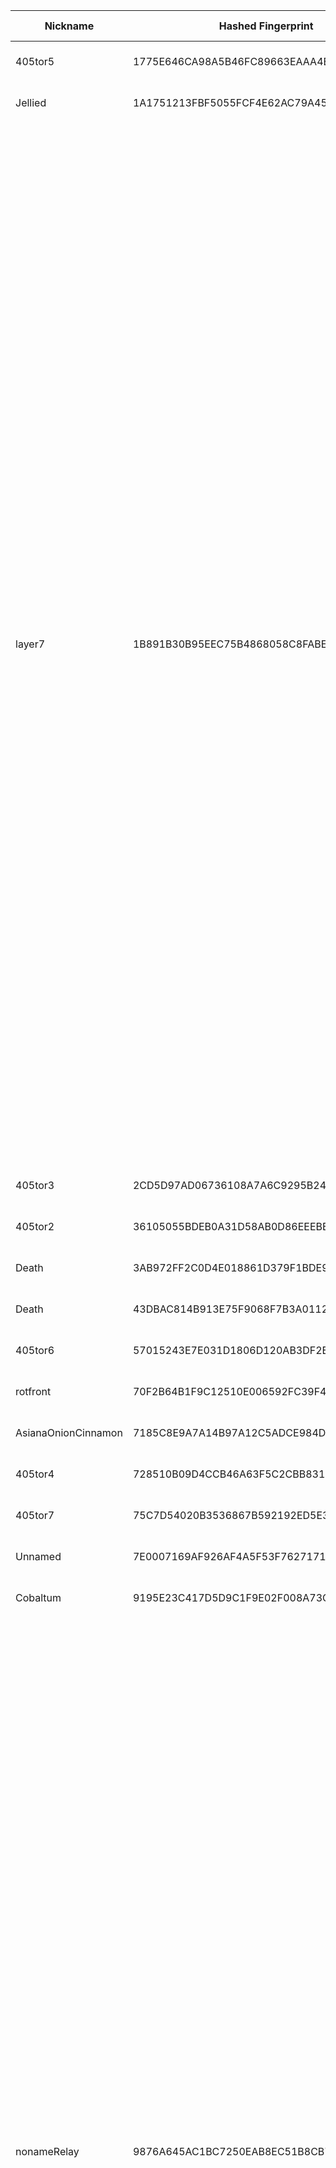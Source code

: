 | Nickname |  Hashed Fingerprint	| Or Addresses | Contact | Running | Flags | Last Seen | First Seen | Last Restarted | Advertised Bandwidth | Platform | Version | Version Status | Recommended Version | Verified hostnames | Exit policy |
|---|---|---|---|---|---|---|---|---|---|---|---|---|---|---|---|
|405tor5 | 1775E646CA98A5B46FC89663EAAA4EFCF2B83829 | ["107.208.159.58:9005"] | N/A | true | Running, V2Dir, Valid | 2025-10-20 20:00:00 | 2025-10-20 03:00:00 | 2025-10-20 02:05:53 | 0 | Tor 0.4.8.19 on Linux | 0.4.8.19 | recommended | true | ["107-208-159-58.lightspeed.okcbok.sbcglobal.net"] | ["reject *:*"]|
|Jellied | 1A1751213FBF5055FCF4E62AC79A453FB4512268 | ["46.224.23.252:443","[2a01:4f8:1c1a:706e::1]:443"] | Jellied@proton.me | true | Running, V2Dir, Valid | 2025-10-20 20:00:00 | 2025-10-20 15:00:00 | 2025-10-20 14:20:05 | 0 | Tor 0.4.8.19 on Linux | 0.4.8.19 | recommended | true | ["static.252.23.224.46.clients.your-server.de"] | ["reject *:*"]|
|layer7 | 1B891B30B95EEC75B4868058C8FABEA022FB83D4 | ["45.86.153.106:443","[2a0f:85c1:8d2:16d1::1]:443"] | contact@layer7.sh | true | Exit, Running, V2Dir, Valid | 2025-10-20 20:00:00 | 2025-10-20 17:00:00 | 2025-10-20 16:20:48 | 0 | Tor 0.4.8.19 on Linux | 0.4.8.19 | recommended | true | N/A | ["reject 0.0.0.0/8:*","reject 169.254.0.0/16:*","reject 127.0.0.0/8:*","reject 192.168.0.0/16:*","reject 10.0.0.0/8:*","reject 172.16.0.0/12:*","reject 45.86.153.106:*","accept *:22","accept *:23","accept *:43","accept *:53","accept *:79","accept *:80-81","accept *:88","accept *:110","accept *:143","accept *:194","accept *:220","accept *:389","accept *:443","accept *:464","accept *:465","accept *:531","accept *:543-544","accept *:554","accept *:563","accept *:587","accept *:636","accept *:706","accept *:749","accept *:853","accept *:873","accept *:902-904","accept *:981","accept *:989-990","accept *:991","accept *:992","accept *:993","accept *:994","accept *:995","accept *:1194","accept *:1220","accept *:1293","accept *:1500","accept *:1533","accept *:1677","accept *:1723","accept *:1755","accept *:1863","accept *:2082","accept *:2083","accept *:2086-2087","accept *:2095-2096","accept *:2102-2104","accept *:3128","accept *:3389","accept *:3690","accept *:4321","accept *:4643","accept *:5050","accept *:5190","accept *:5222-5223","accept *:5228","accept *:5900","accept *:6660-6669","accept *:6679","accept *:6697","accept *:8000","accept *:8008","accept *:8074","accept *:8080","accept *:8082","accept *:8087-8088","accept *:8332-8333","accept *:8443","accept *:8888","accept *:9418","accept *:9999","accept *:10000","accept *:11371","accept *:19294","accept *:19638","accept *:50001-50002","accept *:64738","reject *:*"]|
|405tor3 | 2CD5D97AD06736108A7A6C9295B243418533F60C | ["107.208.159.58:9004"] | N/A | true | Running, V2Dir, Valid | 2025-10-20 20:00:00 | 2025-10-20 02:00:00 | 2025-10-20 01:33:40 | 0 | Tor 0.4.8.19 on Linux | 0.4.8.19 | recommended | true | ["107-208-159-58.lightspeed.okcbok.sbcglobal.net"] | ["reject *:*"]|
|405tor2 | 36105055BDEB0A31D58AB0D86EEEBBD9E2648B92 | ["107.208.159.58:9002"] | N/A | true | Running, V2Dir, Valid | 2025-10-20 20:00:00 | 2025-10-20 02:00:00 | 2025-10-20 01:14:19 | 0 | Tor 0.4.8.19 on Linux | 0.4.8.19 | recommended | true | ["107-208-159-58.lightspeed.okcbok.sbcglobal.net"] | ["reject *:*"]|
|Death | 3AB972FF2C0D4E018861D379F1BDE9A796D6B12C | ["15.204.199.12:47474"] | nobody | true | Running, Valid | 2025-10-20 20:00:00 | 2025-10-20 15:00:00 | 2025-10-20 14:39:34 | 0 | Tor 0.4.8.16 on Linux | 0.4.8.16 | recommended | true | ["exitz.org"] | ["reject *:*"]|
|Death | 43DBAC814B913E75F9068F7B3A01126E92BA88AF | ["15.204.199.12:47474"] | nobody | false | Running, Valid | 2025-10-20 15:00:00 | 2025-10-20 15:00:00 | 2025-10-20 14:34:31 | 0 | Tor 0.4.8.16 on Linux | 0.4.8.16 | recommended | true | ["exitz.org"] | ["reject *:*"]|
|405tor6 | 57015243E7E031D1806D120AB3DF2B41F8C4173A | ["107.208.159.58:9006"] | N/A | true | Running, V2Dir, Valid | 2025-10-20 20:00:00 | 2025-10-20 04:00:00 | 2025-10-20 03:07:07 | 0 | Tor 0.4.8.19 on Linux | 0.4.8.19 | recommended | true | ["107-208-159-58.lightspeed.okcbok.sbcglobal.net"] | ["reject *:*"]|
|rotfront | 70F2B64B1F9C12510E006592FC39F486E82E580C | ["84.1.137.147:9048"] | ebelBorona magpie29576@gmail.com | true | Running, V2Dir, Valid | 2025-10-20 20:00:00 | 2025-10-20 20:00:00 | 2025-10-20 19:24:26 | 0 | Tor 0.4.8.19 on Linux | 0.4.8.19 | recommended | true | N/A | ["reject *:*"]|
|AsianaOnionCinnamon | 7185C8E9A7A14B97A12C5ADCE984D72D1789B7C5 | ["211.253.30.164:443"] | Anonymous Korean <heavy.hope1843@fastmail.com> | true | Running, Valid | 2025-10-20 20:00:00 | 2025-10-20 14:00:00 | 2025-10-20 13:37:30 | 0 | Tor 0.4.8.18 on Linux | 0.4.8.18 | recommended | true | N/A | ["reject *:*"]|
|405tor4 | 728510B09D4CCB46A63F5C2CBB831F0678DE81A2 | ["107.208.159.58:9003"] | N/A | true | Running, V2Dir, Valid | 2025-10-20 20:00:00 | 2025-10-20 03:00:00 | 2025-10-20 02:15:56 | 0 | Tor 0.4.8.19 on Linux | 0.4.8.19 | recommended | true | ["107-208-159-58.lightspeed.okcbok.sbcglobal.net"] | ["reject *:*"]|
|405tor7 | 75C7D54020B3536867B592192ED5E3A534D47840 | ["107.208.159.58:9007"] | N/A | true | Running, V2Dir, Valid | 2025-10-20 20:00:00 | 2025-10-20 04:00:00 | 2025-10-20 03:37:22 | 0 | Tor 0.4.8.19 on Linux | 0.4.8.19 | recommended | true | ["107-208-159-58.lightspeed.okcbok.sbcglobal.net"] | ["reject *:*"]|
|Unnamed | 7E0007169AF926AF4A5F53F7627171CD46D554D9 | ["18.175.230.32:9001"] | N/A | true | Running, V2Dir, Valid | 2025-10-20 20:00:00 | 2025-10-20 20:00:00 | 2025-10-20 19:19:10 | 0 | Tor 0.4.8.19 on Linux | 0.4.8.19 | recommended | true | ["ec2-18-175-230-32.eu-west-2.compute.amazonaws.com"] | ["reject *:*"]|
|Cobaltum | 9195E23C417D5D9C1F9E02F008A73CC904318A2B | ["167.17.40.92:9001"] | Jabber_cobaltum_@_og.im | true | Running, V2Dir, Valid | 2025-10-20 20:00:00 | 2025-10-20 17:00:00 | 2025-10-20 18:18:05 | 0 | Tor 0.4.8.19 on Linux | 0.4.8.19 | recommended | true | N/A | ["reject *:*"]|
|nonameRelay | 9876A645AC1BC7250EAB8EC51B8CB77489BB3E04 | ["82.153.138.184:443"] | mail.johndoe@tutamail.com | true | Exit, Running, V2Dir, Valid | 2025-10-20 20:00:00 | 2025-10-20 17:00:00 | 2025-10-20 16:17:47 | 0 | Tor 0.4.8.19 on Linux | 0.4.8.19 | recommended | true | N/A | ["reject 0.0.0.0/8:*","reject 169.254.0.0/16:*","reject 127.0.0.0/8:*","reject 192.168.0.0/16:*","reject 10.0.0.0/8:*","reject 172.16.0.0/12:*","reject 82.153.138.184:*","accept *:20-21","accept *:22","accept *:23","accept *:43","accept *:53","accept *:79","accept *:80-81","accept *:88","accept *:110","accept *:143","accept *:194","accept *:220","accept *:389","accept *:443","accept *:464","accept *:465","accept *:531","accept *:543-544","accept *:554","accept *:563","accept *:587","accept *:636","accept *:706","accept *:749","accept *:853","accept *:873","accept *:902-904","accept *:981","accept *:989-990","accept *:991","accept *:992","accept *:993","accept *:994","accept *:995","accept *:1194","accept *:1220","accept *:1293","accept *:1500","accept *:1533","accept *:1677","accept *:1723","accept *:1755","accept *:1863","accept *:2082","accept *:2083","accept *:2086-2087","accept *:2095-2096","accept *:2102-2104","accept *:3128","accept *:3389","accept *:3690","accept *:4321","accept *:4643","accept *:5050","accept *:5190","accept *:5222-5223","accept *:5228","accept *:5900","accept *:6660-6669","accept *:6679","accept *:6697","accept *:8000","accept *:8008","accept *:8074","accept *:8080","accept *:8082","accept *:8087-8088","accept *:8232-8233","accept *:8332-8333","accept *:8443","accept *:8888","accept *:9418","accept *:9999","accept *:10000","accept *:11371","accept *:19294","accept *:19638","accept *:50002","accept *:64738","reject *:*"]|
|AGA43 | A9EF851CB81585D093BB5BF85AA16664B118A8CB | ["91.65.103.214:9001"] | webmaster@wienhold.berlin | true | Running, V2Dir, Valid | 2025-10-20 20:00:00 | 2025-10-20 17:00:00 | 2025-10-20 16:31:48 | 0 | Tor 0.4.8.10 on Linux | 0.4.8.10 | recommended | true | ["ip5b4167d6.dynamic.kabel-deutschland.de"] | ["reject *:*"]|
|Unnamed | AD2419E0309D4D9D32B81DF24A29DDAF7ADC0106 | ["170.187.150.59:9001","[2600:3c02::2000:79ff:fe5a:7a7c]:9001"] | N/A | false | Running, V2Dir, Valid | 2025-10-20 14:00:00 | 2025-10-20 14:00:00 | 2025-10-20 13:29:50 | 0 | Tor 0.4.8.10 on Linux | 0.4.8.10 | recommended | true | N/A | ["reject *:*"]|
|civdoo | B08C8D7A4267044A46E524204C1862B2D1D00464 | ["104.59.6.245:443"] | misterpickymcperson@gmail.com | false | Running, Valid | 2025-10-20 03:00:00 | 2025-10-20 03:00:00 | 2025-10-20 02:13:49 | 0 | Tor 0.4.8.19 on Linux | 0.4.8.19 | recommended | true | ["104-59-6-245.lightspeed.sndgca.sbcglobal.net"] | ["reject *:*"]|
|SjonnieDoe | BF465F74047B1D970C6AD8AA2130329A18E63CDD | ["84.26.162.164:9001"] | Sjonnie Doe <sjonnie.doe AT 933k dot nl> | false | Running, Valid | 2025-10-20 17:00:00 | 2025-10-20 17:00:00 | 2025-10-20 16:11:40 | 0 | Tor 0.4.8.17 on Linux | 0.4.8.17 | recommended | true | ["84-26-162-164.cable.dynamic.v4.ziggo.nl"] | ["reject *:*"]|
|405tor1 | C30D62CE1A0B9CD4A9AF7D76B70C083A5BED97D7 | ["107.208.159.58:9001"] | N/A | true | Running, StaleDesc, V2Dir, Valid | 2025-10-20 20:00:00 | 2025-10-20 02:00:00 | 2025-10-20 00:52:25 | 0 | Tor 0.4.8.19 on Linux | 0.4.8.19 | recommended | true | ["107-208-159-58.lightspeed.okcbok.sbcglobal.net"] | ["reject *:*"]|
|405tor8 | C8E84812824C442A1652D4C69C80430B4827D924 | ["107.208.159.58:9008"] | N/A | true | Running, V2Dir, Valid | 2025-10-20 20:00:00 | 2025-10-20 05:00:00 | 2025-10-20 04:11:43 | 0 | Tor 0.4.8.19 on Linux | 0.4.8.19 | recommended | true | ["107-208-159-58.lightspeed.okcbok.sbcglobal.net"] | ["reject *:*"]|
|bauruine | DB861705F5B73E59A47EF1DBCE9546213014343C | ["198.140.141.51:443","[2a03:94e3:ffff:198:140:141:0:51]:443"] | email:abuse[]tuxli.org pgp:32A1621FC5290921D720940187AC9FC1F2BCCB30 url:https://tuxli.org/ proof:uri-rsa ciissversion:2 xmr:831DfP9tnwa8LWpNGrnL8k4TAdMghuNM21jwrvSPjvW5FM3sBP1f7cBJzVXu6QsFCVYpoL3rniV193dq7Dc2bPsf6MC5y9x btc:bc1qavq0y6wunrwq5pyrr7dmny4a4tm4yswe2y3gv9 | true | Running, V2Dir, Valid | 2025-10-20 20:00:00 | 2025-10-20 20:00:00 | 2025-10-20 19:16:29 | 0 | Tor 0.4.8.19 on Linux | 0.4.8.19 | recommended | true | ["terrahost04.tuxli.org"] | ["reject *:*"]|
|Death | DCDF8670045115F4F353A9185EB5D4E1A79D5E37 | ["15.204.199.12:47474"] | nobody | false | Running, Valid | 2025-10-20 15:00:00 | 2025-10-20 15:00:00 | 2025-10-20 14:37:42 | 0 | Tor 0.4.8.16 on Linux | 0.4.8.16 | recommended | true | ["exitz.org"] | ["reject *:*"]|
|aieternal07 | EBFBCA505D32EDC5E9ABF927FAD44576330FFCE7 | ["194.59.204.74:9001"] | E2F404D23F750CA6E616764E61B9C42FB3292DE0 \\| qatsi4223 \\| qatsi4223 _/ at /_ gmail.com | true | Running, V2Dir, Valid | 2025-10-20 20:00:00 | 2025-10-20 12:00:00 | 2025-10-20 10:43:20 | 0 | Tor 0.4.8.19 on Linux | 0.4.8.19 | recommended | true | ["dheldarul.genmeta.eu"] | ["reject *:*"]|
|relay9pfsca2 | FD46FE0C610ADFF9E4BF68FB117F22397C3A1C69 | ["170.39.49.50:9001","[2a07:54c1:8c31:100:1266:6aff:fe58:afea]:9001"] | 9pfs (base64 aEBoYWNrY2x1Yi5hcHA= to contact) | true | Running, V2Dir, Valid | 2025-10-20 20:00:00 | 2025-10-20 05:00:00 | 2025-10-20 09:00:05 | 1174528 | Tor 0.4.8.16 on Linux | 0.4.8.16 | recommended | true | N/A | ["reject *:*"]|
